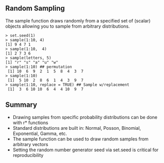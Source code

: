 ## Random Sampling
The sample function draws randomly from a specified set of (scalar) objects allowing you to sample from arbitrary distributions.

```
> set.seed(1)
> sample(1:10, 4)
[1] 9 4 7 1
> sample(1:10,  4)
[1] 2 7 3 6
> sample(letters, 5)
[1] "r" "s" "a" "u" "w"
> sample(1:10) ## permutation
 [1] 10  6  9  2  1  5  8  4  3  7
> sample(1:10)
 [1]  5 10  2  8  6  1  4  3  9  7
> sample(1:10, replace = TRUE) ## Sample w/replacement
 [1]  3  6 10 10  6  4  4 10  9  7
```

## Summary
* Drawing samples from specific probability distributions can be done with r* functions
* Standard distributions are built in: Normal, Posson, Binomial, Exponential, Gamma,  etc.
* The sample function can be used to draw random samples from arbitrary vectors
* Setting the random number generator seed via set.seed is critical for reproducibility
